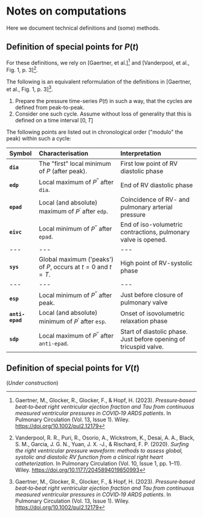 # Notes on computations #

Here we document technical definitions and (some) methods.

## Definition of special points for $P(t)$ ##

For these definitions, we rely on [Gaertner, et al.][^Gaertner2023PaperBeat] and [Vanderpool, et al., Fig. 1, p. 3][^Vanderpool2020PaperSurfing].

The following is an equivalent reformulation of the definitions in [Gaertner, et al., Fig. 1, p. 3][^Gaertner2023PaperBeat].

1. Prepare the pressure time-series $P(t)$ in such a way,
   that the cycles are defined from peak-to-peak.
2. Consider one such cycle.
   Assume without loss of generality
   that this is defined on a time interval $[0, T]$

The following points are listed out in chronological order ("modulo" the peak) within such a cycle:

| Symbol | Characterisation | Interpretation |
| :----- | :--------------- | :------------- |
| **`dia`** | The "first" local minimum of $P$ (after peak). | First low point of RV diastolic phase |
| **`edp`** | Local maximum of $P^{\prime\prime}$ after `dia`. | End of RV diastolic phase |
| **`epad`** | Local (and absolute) maximum of $P^{\prime}$ after `edp`. | Coincidence of RV- and pulmonary arterial pressure |
| **`eivc`** | Local minimum of $P^{\prime\prime}$ after `epad`. | End of iso-volumetric contractions, pulmonary valve is opened. |
| --- | --- | --- |
| **`sys`** | Global maximum ('peaks') of $P$, occurs at $t=0$ and $t=T$. | High point of RV-systolic phase |
| --- | --- | --- |
| **`esp`** | Local minimum of $P^{\prime\prime}$ after peak. | Just before closure of pulmonary valve |
| **`anti-epad`** | Local (and absolute) minimum of $P^{\prime}$ after `esp`. | Onset of isovolumetric relaxation phase |
| **`sdp`** | Local maximum of $P^{\prime\prime}$ after `anti-epad`. | Start of diastolic phase. Just before opening of tricuspid valve. |

## Definition of special points for $V(t)$ ##

(_Under construction_)

[^Gaertner2023PaperBeat]: Gaertner, M., Glocker, R., Glocker, F., & Hopf, H. (2023). _Pressure‐based beat‐to‐beat right ventricular ejection fraction and Tau from continuous measured ventricular pressures in COVID‐19 ARDS patients_. In Pulmonary Circulation (Vol. 13, Issue 1). Wiley. https://doi.org/10.1002/pul2.12179

[^Vanderpool2020PaperSurfing]: Vanderpool, R. R., Puri, R., Osorio, A., Wickstrom, K., Desai, A. A., Black, S. M., Garcia, J. G. N., Yuan, J. X. ‐J., & Rischard, F. P. (2020). _Surfing the right ventricular pressure waveform: methods to assess global, systolic and diastolic RV function from a clinical right heart catheterization_. In Pulmonary Circulation (Vol. 10, Issue 1, pp. 1–11). Wiley. https://doi.org/10.1177/2045894019850993
